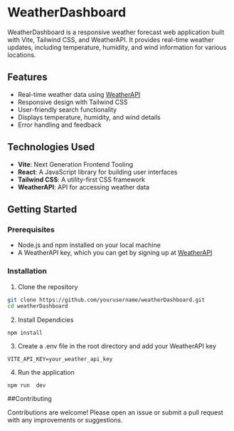 # WeatherDashboard

WeatherDashboard is a responsive weather forecast web application built with Vite, Tailwind CSS, and WeatherAPI. It provides real-time weather updates, including temperature, humidity, and wind information for various locations.

## Features

- Real-time weather data using [WeatherAPI](https://www.weatherapi.com/)
- Responsive design with Tailwind CSS
- User-friendly search functionality
- Displays temperature, humidity, and wind details
- Error handling and feedback

## Technologies Used

- **Vite**: Next Generation Frontend Tooling
- **React**: A JavaScript library for building user interfaces
- **Tailwind CSS**: A utility-first CSS framework
- **WeatherAPI**: API for accessing weather data

## Getting Started

### Prerequisites

- Node.js and npm installed on your local machine
- A WeatherAPI key, which you can get by signing up at [WeatherAPI](https://www.weatherapi.com/signup.aspx)

### Installation

1. Clone the repository

```bash
git clone https://github.com/yourusername/weatherDashboard.git
cd weatherDashboard
```
2. Install Dependicies
```
npm install
```
3. Create a .env file in the root directory and add your WeatherAPI key
```
VITE_API_KEY=your_weather_api_key
```
4. Run the application
```
npm run  dev
```

##Contributing

Contributions are welcome! Please open an issue or submit a pull request with any improvements or suggestions.
